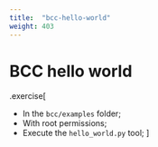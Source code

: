 ```yaml
---
title:  "bcc-hello-world"
weight: 403
---
```


# BCC hello world

.exercise[
- In the `bcc/examples` folder;
- With root permissions;
- Execute the `hello_world.py` tool;
]

